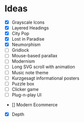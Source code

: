 # Ideas

- [x] Grayscale Icons
- [x] Layered Headings
- [x] City Pop
- [x] Lost in Paradise
- [x] Neumorphism
- [ ] Gridlock
- [ ] Mouse-based parallax
- [ ] Modernism
- [ ] Long SVG scroll with animation
- [ ] Music note theme
- [ ] Kurzgesagt informational posters
- [ ] Puzzle box
- [ ] Clicker game
- [ ] Plug-n-play UI
- [] Modern Ecommerce
- [x] Depth
